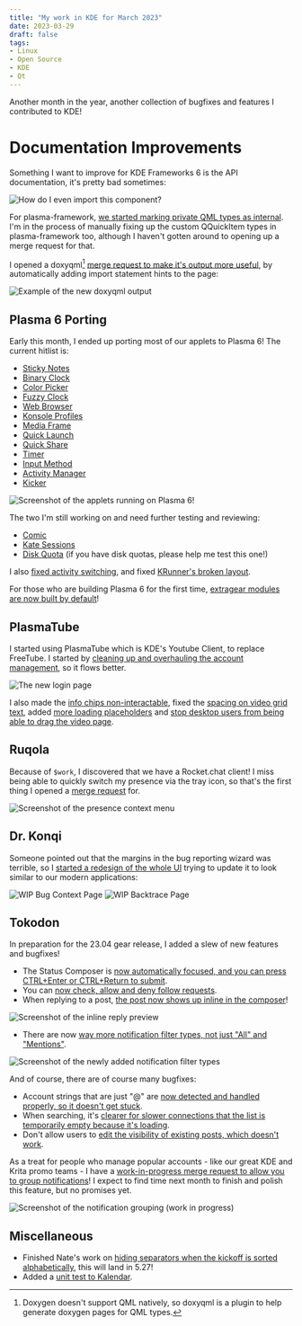 ```yaml
---
title: "My work in KDE for March 2023"
date: 2023-03-29
draft: false
tags:
- Linux
- Open Source
- KDE
- Qt
---
```


Another month in the year, another collection of bugfixes and features I contributed to KDE!

# Documentation Improvements

Something I want to improve for KDE Frameworks 6 is the API documentation, it's pretty bad
sometimes:

![How do I even import this component?](29_152318.webp)

For plasma-framework, [we started marking private QML types as internal](https://invent.kde.org/frameworks/plasma-framework/-/merge_requests/722). I'm in the process of manually fixing up the custom QQuickItem types in plasma-framework
too, although I haven't gotten around to opening up a merge request for that.

I opened a doxyqml[^1] [merge request to make it's output more useful](https://invent.kde.org/sdk/doxyqml/-/merge_requests/16), by automatically
adding import statement hints to the page:

![Example of the new doxyqml output](image.png)

## Plasma 6 Porting

Early this month, I ended up porting most of our applets to Plasma 6! The current
hitlist is:
* [Sticky Notes](https://invent.kde.org/plasma/kdeplasma-addons/-/merge_requests/339)
* [Binary Clock](https://invent.kde.org/plasma/kdeplasma-addons/-/merge_requests/340)
* [Color Picker](https://invent.kde.org/plasma/kdeplasma-addons/-/merge_requests/341)
* [Fuzzy Clock](https://invent.kde.org/plasma/kdeplasma-addons/-/merge_requests/344)
* [Web Browser](https://invent.kde.org/plasma/kdeplasma-addons/-/merge_requests/352)
* [Konsole Profiles](https://invent.kde.org/plasma/kdeplasma-addons/-/merge_requests/347)
* [Media Frame](https://invent.kde.org/plasma/kdeplasma-addons/-/merge_requests/348)
* [Quick Launch](https://invent.kde.org/plasma/kdeplasma-addons/-/merge_requests/349)
* [Quick Share](https://invent.kde.org/plasma/kdeplasma-addons/-/merge_requests/350)
* [Timer](https://invent.kde.org/plasma/kdeplasma-addons/-/merge_requests/351)
* [Input Method](https://invent.kde.org/plasma/plasma-desktop/-/merge_requests/1420)
* [Activity Manager](https://invent.kde.org/plasma/plasma-desktop/-/merge_requests/1421)
* [Kicker](https://invent.kde.org/plasma/plasma-desktop/-/merge_requests/1419)

![Screenshot of the applets running on Plasma 6!](plasma6-applets.webp)

The two I'm still working on and need further testing and reviewing:
* [Comic](https://invent.kde.org/plasma/kdeplasma-addons/-/merge_requests/342)
* [Kate Sessions](https://invent.kde.org/plasma/kdeplasma-addons/-/merge_requests/346)
* [Disk Quota](https://invent.kde.org/plasma/kdeplasma-addons/-/merge_requests/343) (if you have disk quotas, please help me test this one!)

I also [fixed activity switching](https://invent.kde.org/frameworks/kactivities/-/merge_requests/24), and fixed [KRunner's broken layout](https://invent.kde.org/plasma/milou/-/merge_requests/54).

For those who are building Plasma 6 for the first time, [extragear modules are now built by default](https://invent.kde.org/sdk/kdesrc-build/-/merge_requests/208)!

## PlasmaTube

I started using PlasmaTube which is KDE's Youtube Client, to replace FreeTube. I started by
[cleaning up and overhauling the account management](https://invent.kde.org/multimedia/plasmatube/-/merge_requests/43), so it flows better.

![The new login page](login.webp)

I also made the [info chips non-interactable](https://invent.kde.org/multimedia/plasmatube/-/merge_requests/41), fixed the [spacing on video grid text](https://invent.kde.org/multimedia/plasmatube/-/merge_requests/40), added [more loading placeholders](https://invent.kde.org/multimedia/plasmatube/-/merge_requests/42) and
[stop desktop users from being able to drag the video page](https://invent.kde.org/multimedia/plasmatube/-/merge_requests/38).

## Ruqola

Because of `$work`, I discovered that we have a Rocket.chat client! I miss being able to quickly switch my presence
via the tray icon, so that's the first thing I opened a [merge request](https://invent.kde.org/network/ruqola/-/merge_requests/110) for.

![Screenshot of the presence context menu](indicator.webp)

## Dr. Konqi

Someone pointed out that the margins in the bug reporting wizard was terrible, so I [started a redesign of the whole UI](https://invent.kde.org/plasma/drkonqi/-/merge_requests/96) trying to update it to look similar to our modern applications:

![WIP Bug Context Page](bugcontext.webp)
![WIP Backtrace Page](crash.webp)

## Tokodon

In preparation for the 23.04 gear release, I added a slew of new features and bugfixes!

* The Status Composer is [now automatically focused, and you can press CTRL+Enter
or CTRL+Return to submit](https://invent.kde.org/network/tokodon/-/merge_requests/182).
* You can [now check, allow and deny follow requests](https://invent.kde.org/network/tokodon/-/merge_requests/175).
* When replying to a post, [the post now shows up inline in the composer](https://invent.kde.org/network/tokodon/-/merge_requests/174)!

![Screenshot of the inline reply preview](preview.webp)

* There are now [way more notification filter types, not just "All" and "Mentions"](https://invent.kde.org/network/tokodon/-/merge_requests/184).

![Screenshot of the newly added notification filter types](notifications.webp)

And of course, there are of course many bugfixes:

* Account strings that are just "@" are [now detected and handled properly, so it doesn't get stuck](https://invent.kde.org/network/tokodon/-/merge_requests/194).
* When searching, it's [clearer for slower connections that the list is temporarily empty because it's loading](https://invent.kde.org/network/tokodon/-/commit/8bad39b41083e43a6b63be9f2ab9b7dfd31e3927).
* Don't allow users to [edit the visibility of existing posts, which doesn't work](https://invent.kde.org/network/tokodon/-/merge_requests/162).

As a treat for people who manage popular accounts - like our great KDE and Krita promo teams - I have a [work-in-progress merge request to allow you to group notifications](https://invent.kde.org/network/tokodon/-/merge_requests/181)! I expect to find time next month to finish and polish this feature, but no promises yet.

![Screenshot of the notification grouping (work in progress)](grouping.webp)

## Miscellaneous

* Finished Nate's work on [hiding separators when the kickoff is sorted alphabetically](https://invent.kde.org/plasma/plasma-desktop/-/merge_requests/1433), this will land in 5.27!
* Added a [unit test to Kalendar](https://invent.kde.org/pim/kalendar/-/merge_requests/325).


[^1]: Doxygen doesn't support QML natively, so doxyqml is a plugin to help generate doxygen pages for QML types.
